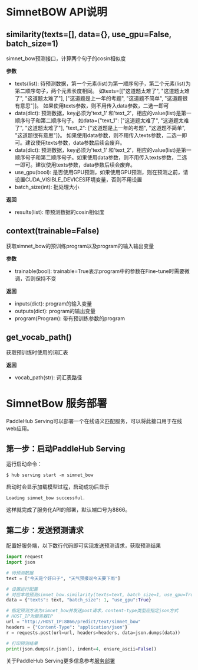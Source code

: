 # SimnetBOW API说明

## similarity(texts=[], data={}, use_gpu=False, batch_size=1)

simnet_bow预测接口，计算两个句子的cosin相似度

**参数**

* texts(list): 待预测数据，第一个元素(list)为第一顺序句子，第二个元素(list)为第二顺序句子，两个元素长度相同。
如texts=[["这道题太难了", "这道题太难了", "这道题太难了"], ["这道题是上一年的考题", "这道题不简单", "这道题很有意思"]]。
如果使用texts参数，则不用传入data参数，二选一即可
* data(dict): 预测数据，key必须为'text_1' 和'text_2'，相应的value(list)是第一顺序句子和第二顺序句子。
如data={"text_1": ["这道题太难了", "这道题太难了", "这道题太难了"], "text_2": ["这道题是上一年的考题", "这道题不简单", "这道题很有意思"]}。
如果使用data参数，则不用传入texts参数，二选一即可。建议使用texts参数，data参数后续会废弃。
* data(dict): 预测数据，key必须为'text_1' 和'text_2'，相应的value(list)是第一顺序句子和第二顺序句子。如果使用data参数，则不用传入texts参数，二选一即可。建议使用texts参数，data参数后续会废弃。
* use_gpu(bool): 是否使用GPU预测，如果使用GPU预测，则在预测之前，请设置CUDA_VISIBLE_DEVICES环境变量，否则不用设置
* batch_size(int): 批处理大小

**返回**

* results(list): 带预测数据的cosin相似度

## context(trainable=False)

获取simnet_bow的预训练program以及program的输入输出变量

**参数**

* trainable(bool): trainable=True表示program中的参数在Fine-tune时需要微调，否则保持不变

**返回**

* inputs(dict): program的输入变量
* outputs(dict): program的输出变量
* program(Program): 带有预训练参数的program

## get_vocab_path()

获取预训练时使用的词汇表

**返回**

* vocab_path(str): 词汇表路径

# SimnetBow 服务部署

PaddleHub Serving可以部署一个在线语义匹配服务，可以将此接口用于在线web应用。

## 第一步：启动PaddleHub Serving

运行启动命令：
```shell
$ hub serving start -m simnet_bow  
```

启动时会显示加载模型过程，启动成功后显示
```shell
Loading simnet_bow successful.
```

这样就完成了服务化API的部署，默认端口号为8866。

## 第二步：发送预测请求

配置好服务端，以下数行代码即可实现发送预测请求，获取预测结果

```python
import request
import json

# 待预测数据
text = ["今天是个好日子", "天气预报说今天要下雨"]

# 设置运行配置
# 对应本地预测simnet_bow.similarity(texts=text, batch_size=1, use_gpu=True)
data = {"texts": text, "batch_size": 1, "use_gpu":True}

# 指定预测方法为simnet_bow并发送post请求，content-type类型应指定json方式
# HOST_IP为服务器IP
url = "http://HOST_IP:8866/predict/text/simnet_bow"
headers = {"Content-Type": "application/json"}
r = requests.post(url=url, headers=headers, data=json.dumps(data))

# 打印预测结果
print(json.dumps(r.json(), indent=4, ensure_ascii=False))
```

关于PaddleHub Serving更多信息参考[服务部署](https://github.com/PaddlePaddle/PaddleHub/blob/release/v1.6/docs/tutorial/serving.md)
